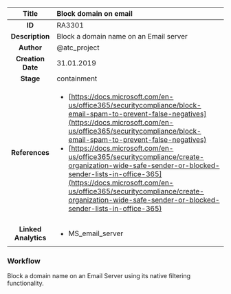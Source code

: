 | Title                       |  Block domain on email         |
|:---------------------------:|:--------------------|
| **ID**                      | RA3301            |
| **Description**             | Block a domain name on an Email server   |
| **Author**                  | @atc_project        |
| **Creation Date**           | 31.01.2019 |
| **Stage**                   | containment         |
| **References** |<ul><li>[https://docs.microsoft.com/en-us/office365/securitycompliance/block-email-spam-to-prevent-false-negatives](https://docs.microsoft.com/en-us/office365/securitycompliance/block-email-spam-to-prevent-false-negatives)</li><li>[https://docs.microsoft.com/en-us/office365/securitycompliance/create-organization-wide-safe-sender-or-blocked-sender-lists-in-office-365](https://docs.microsoft.com/en-us/office365/securitycompliance/create-organization-wide-safe-sender-or-blocked-sender-lists-in-office-365)</li></ul>|
| **Linked Analytics** |<ul><li>MS_email_server</li></ul>|

### Workflow

Block a domain name on an Email Server using its native filtering functionality.  
